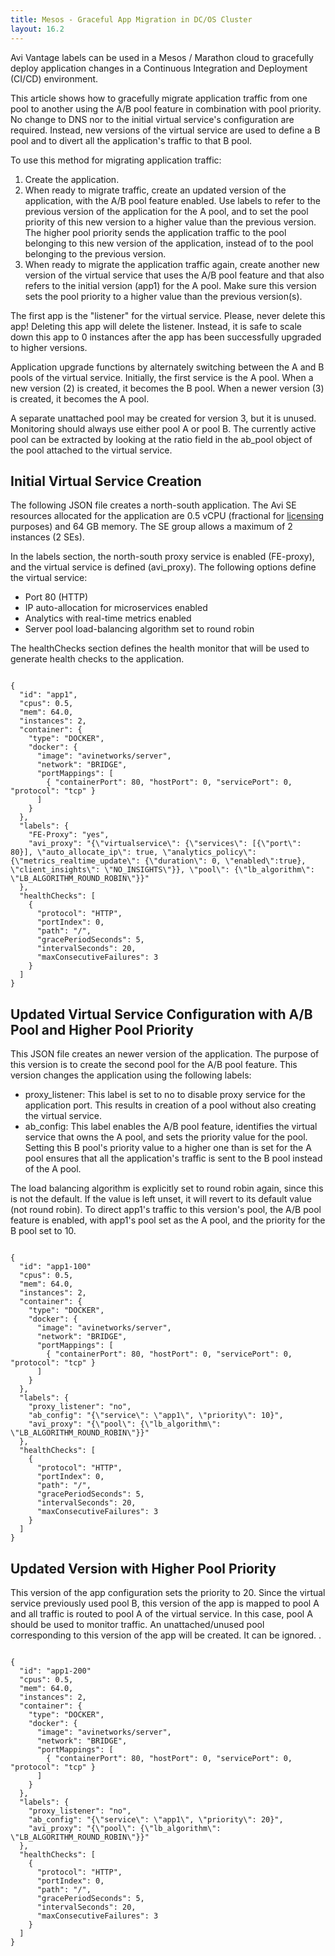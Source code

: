 ```yaml
---
title: Mesos - Graceful App Migration in DC/OS Cluster
layout: 16.2
---
```

Avi Vantage labels can be used in a Mesos / Marathon cloud to gracefully deploy application changes in a Continuous Integration and Deployment (CI/CD) environment.

This article shows how to gracefully migrate application traffic from one pool to another using the A/B pool feature in combination with pool priority. No change to DNS nor to the initial virtual service's configuration are required. Instead, new versions of the virtual service are used to define a B pool and to divert all the application's traffic to that B pool.

To use this method for migrating application traffic:
<ol> 
 <li>Create the application.</li> 
 <li>When ready to migrate traffic, create an updated version of the application, with the A/B pool feature enabled. Use labels to refer to the previous version of the application for the A pool, and to set the pool priority of this new version to a higher value than the previous version. The higher pool priority sends the application traffic to the pool belonging to this new version of the application, instead of to the pool belonging to the previous version.</li> 
 <li>When ready to migrate the application traffic again, create another new version of the virtual service that uses the A/B pool feature and that also refers to the initial version (app1) for the A pool. Make sure this version sets the pool priority to a higher value than the previous version(s).</li> 
</ol> 

The first app is the "listener" for the virtual service. Please, never delete this app! Deleting this app will delete the listener. Instead, it is safe to scale down this app to 0 instances after the app has been successfully upgraded to higher versions.

Application upgrade functions by alternately switching between the A and B pools of the virtual service. Initially, the first service is the A pool. When a new version (2) is created, it becomes the B pool. When a newer version (3) is created, it becomes the A pool.

A separate unattached pool may be created for version 3, but it is unused. Monitoring should always use either pool A or pool B. The currently active pool can be extracted by looking at the ratio field in the ab_pool object of the pool attached to the virtual service.

## Initial Virtual Service Creation

The following JSON file creates a north-south application. The Avi SE resources allocated for the application are 0.5 vCPU (fractional for <a href="/docs/16.2/terms-of-avi-vantage-license">licensing</a> purposes) and 64 GB memory. The SE group allows a maximum of 2 instances (2 SEs).

In the labels section, the north-south proxy service is enabled (FE-proxy), and the virtual service is defined (avi_proxy). The following options define the virtual service:

* Port 80 (HTTP)
* IP auto-allocation for microservices enabled
* Analytics with real-time metrics enabled
* Server pool load-balancing algorithm set to round robin 

The healthChecks section defines the health monitor that will be used to generate health checks to the application.

<pre class="command-line language-bash" data-user="aviuser" data-host="avihost" data-output="1-100" white-space="pre"><code>
{
  "id": "app1",
  "cpus": 0.5,
  "mem": 64.0,
  "instances": 2,
  "container": {
    "type": "DOCKER",
    "docker": {
      "image": "avinetworks/server",
      "network": "BRIDGE",
      "portMappings": [
        { "containerPort": 80, "hostPort": 0, "servicePort": 0, "protocol": "tcp" }
      ]
    }
  },
  "labels": {
    "FE-Proxy": "yes",
    "avi_proxy": "{\"virtualservice\": {\"services\": [{\"port\": 80}], \"auto_allocate_ip\": true, \"analytics_policy\": {\"metrics_realtime_update\": {\"duration\": 0, \"enabled\":true}, \"client_insights\": \"NO_INSIGHTS\"}}, \"pool\": {\"lb_algorithm\": \"LB_ALGORITHM_ROUND_ROBIN\"}}"
  },
  "healthChecks": [
    {
      "protocol": "HTTP",
      "portIndex": 0,
      "path": "/",
      "gracePeriodSeconds": 5,
      "intervalSeconds": 20,
      "maxConsecutiveFailures": 3
    }
  ]
}
</code></pre> 

## Updated Virtual Service Configuration with A/B Pool and Higher Pool Priority

This JSON file creates an newer version of the application. The purpose of this version is to create the second pool for the A/B pool feature. This version changes the application using the following labels:

* proxy_listener: This label is set to no to disable proxy service for the application port. This results in creation of a pool without also creating the virtual service.
* ab_config: This label enables the A/B pool feature, identifies the virtual service that owns the A pool, and sets the priority value for the pool. Setting this B pool's priority value to a higher one than is set for the A pool ensures that all the application's traffic is sent to the B pool instead of the A pool. 

The load balancing algorithm is explicitly set to round robin again, since this is not the default. If the value is left unset, it will revert to its default value (not round robin). To direct app1's traffic to this version's pool, the A/B pool feature is enabled, with app1's pool set as the A pool, and the priority for the B pool set to 10.

<pre class="command-line language-bash" data-user="aviuser" data-host="avihost" data-output="1-100" white-space="pre"><code>
{
  "id": "app1-100"
  "cpus": 0.5,
  "mem": 64.0,
  "instances": 2,
  "container": {
    "type": "DOCKER",
    "docker": {
      "image": "avinetworks/server",
      "network": "BRIDGE",
      "portMappings": [
        { "containerPort": 80, "hostPort": 0, "servicePort": 0, "protocol": "tcp" }
      ]
    }
  },
  "labels": {
    "proxy_listener": "no",
    "ab_config": "{\"service\": \"app1\", \"priority\": 10}",
    "avi_proxy": "{\"pool\": {\"lb_algorithm\": \"LB_ALGORITHM_ROUND_ROBIN\"}}"
  },
  "healthChecks": [
    {
      "protocol": "HTTP",
      "portIndex": 0,
      "path": "/",
      "gracePeriodSeconds": 5,
      "intervalSeconds": 20,
      "maxConsecutiveFailures": 3
    }
  ]
}
</code></pre> 

## Updated Version with Higher Pool Priority

This version of the app configuration sets the priority to 20. Since the virtual service previously used pool B, this version of the app is mapped to pool A and all traffic is routed to pool A of the virtual service. In this case, pool A should be used to monitor traffic. An unattached/unused pool corresponding to this version of the app will be created. It can be ignored.
.

<pre class="command-line language-bash" data-user="aviuser" data-host="avihost" data-output="1-100" white-space="pre"><code>
{
  "id": "app1-200"
  "cpus": 0.5,
  "mem": 64.0,
  "instances": 2,
  "container": {
    "type": "DOCKER",
    "docker": {
      "image": "avinetworks/server",
      "network": "BRIDGE",
      "portMappings": [
        { "containerPort": 80, "hostPort": 0, "servicePort": 0, "protocol": "tcp" }
      ]
    }
  },
  "labels": {
    "proxy_listener": "no",
    "ab_config": "{\"service\": \"app1\", \"priority\": 20}",
    "avi_proxy": "{\"pool\": {\"lb_algorithm\": \"LB_ALGORITHM_ROUND_ROBIN\"}}"
  },
  "healthChecks": [
    {
      "protocol": "HTTP",
      "portIndex": 0,
      "path": "/",
      "gracePeriodSeconds": 5,
      "intervalSeconds": 20,
      "maxConsecutiveFailures": 3
    }
  ]
}
</code></pre> 